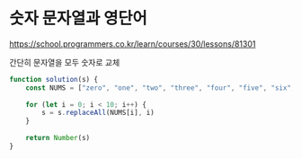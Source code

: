 # 숫자 문자열과 영단어

https://school.programmers.co.kr/learn/courses/30/lessons/81301

간단히 문자열을 모두 숫자로 교체

```js
function solution(s) {
    const NUMS = ["zero", "one", "two", "three", "four", "five", "six", "seven", "eight", "nine"]
    
    for (let i = 0; i < 10; i++) {
        s = s.replaceAll(NUMS[i], i)
    }
    
    return Number(s)
}
```
